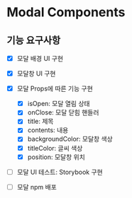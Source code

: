 # Modal Components

## 기능 요구사항

- [x] 모달 배경 UI 구현
- [x] 모달창 UI 구현
- [x] 모달 Props에 따른 기능 구현

  - [x] isOpen: 모달 열림 상태
  - [x] onClose: 모달 닫힘 핸들러
  - [x] title: 제목
  - [x] contents: 내용
  - [x] backgroundColor: 모달창 색상
  - [x] titleColor: 글씨 색상
  - [x] position: 모달창 위치

- [ ] 모달 UI 테스트: Storybook 구현
- [ ] 모달 npm 배포
